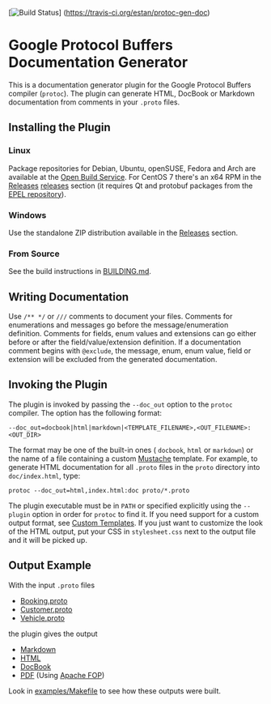 [![Build Status](https://travis-ci.org/estan/protoc-gen-doc.svg?branch=master)]
(https://travis-ci.org/estan/protoc-gen-doc)

# Google Protocol Buffers<br>Documentation Generator

This is a documentation generator plugin for the Google Protocol Buffers compiler
(`protoc`). The plugin can generate HTML, DocBook or Markdown documentation from
comments in your `.proto` files.

## Installing the Plugin

### Linux

Package repositories for Debian, Ubuntu, openSUSE, Fedora and Arch are available at
the [Open Build Service][obs]. For CentOS 7 there's an x64 RPM in the [Releases]
[releases] section (it requires Qt and protobuf packages from the [EPEL
repository][epel]).

### Windows

Use the standalone ZIP distribution available in the [Releases][releases] section.

### From Source

See the build instructions in [BUILDING.md](BUILDING.md).

## Writing Documentation

Use `/** */` or `///` comments to document your files. Comments for enumerations and
messages go before the message/enumeration definition. Comments for fields, enum
values and extensions can go either before or after the field/value/extension
definition. If a documentation comment begins with `@exclude`, the message, enum,
enum value, field or extension will be excluded from the
generated documentation.

## Invoking the Plugin

The plugin is invoked by passing the `--doc_out` option to the `protoc` compiler. The
option has the following format:

    --doc_out=docbook|html|markdown|<TEMPLATE_FILENAME>,<OUT_FILENAME>:<OUT_DIR>

The format may be one of the built-in ones ( `docbook`, `html` or `markdown`) or the
name of a file containing a custom [Mustache][mustache] template. For example, to
generate HTML documentation for all `.proto` files in the `proto` directory into
`doc/index.html`, type:

    protoc --doc_out=html,index.html:doc proto/*.proto

The plugin executable must be in `PATH` or specified explicitly using the `--plugin`
option in order for `protoc` to find it. If you need support for a custom output
format, see [Custom Templates][custom]. If you just want to customize the look of the
HTML output, put your CSS in `stylesheet.css` next to the output file and it will be
picked up.

## Output Example

With the input `.proto` files

* [Booking.proto](examples/proto/Booking.proto)
* [Customer.proto](examples/proto/Customer.proto)
* [Vehicle.proto](examples/proto/Vehicle.proto)

the plugin gives the output

* [Markdown](examples/doc/example.md)
* [HTML][html_preview]
* [DocBook](examples/doc/example.docbook)
* [PDF](examples/doc/example.pdf?raw=true) (Using [Apache FOP][fop])

Look in [examples/Makefile](examples/Makefile) to see how these
outputs were built.


[epel]:
    https://fedoraproject.org/wiki/EPEL
    "EPEL repository"
[mustache]:
    http://mustache.github.io/
    "Mustache - Logic-less templates"
[custom]:
    https://github.com/estan/protoc-gen-doc/wiki/Custom-Templates
    "Custom templates instructions"
[fop]:
    http://xmlgraphics.apache.org/fop/
    "Apache™ FOP (Formatting Objects Processor)"
[html_preview]:
    https://rawgit.com/estan/protoc-gen-doc/master/examples/doc/example.html
    "HTML Example Output"
[obs]:
    http://tinyurl.com/protoc-gen-doc-packages
    "Packages at Open Build Service"
[releases]:
    https://github.com/estan/protoc-gen-doc/releases
    "Releases for download"
